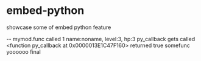 # embed-python

showcase some of embed python feature


--
mymod.func called
1
name:noname, level:3, hp:3
py_callback gets called
<function py_callback at 0x0000013E1C47F160> returned true
somefunc yoooooo
final
